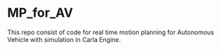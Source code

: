 # MP_for_AV
This repo consist of code for real time motion planning for Autonomous Vehicle with simulation in Carla Engine. 
